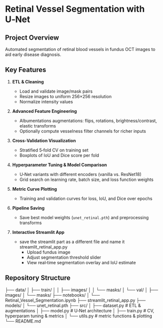 # Retinal Vessel Segmentation with U‑Net

## Project Overview
Automated segmentation of retinal blood vessels in fundus OCT images to aid early disease diagnosis.

## Key Features

1. **ETL & Cleaning**  
   - Load and validate image/mask pairs  
   - Resize images to uniform 256×256 resolution  
   - Normalize intensity values  

2. **Advanced Feature Engineering**  
   - Albumentations augmentations: flips, rotations, brightness/contrast, elastic transforms  
   - Optionally compute vesselness filter channels for richer inputs  

3. **Cross‑Validation Visualization**  
   - Stratified 5‑fold CV on training set  
   - Boxplots of IoU and Dice score per fold  

4. **Hyperparameter Tuning & Model Comparison**  
   - U‑Net variants with different encoders (vanilla vs. ResNet18)  
   - Grid search on learning rate, batch size, and loss function weights  

5. **Metric Curve Plotting**  
   - Training and validation curves for loss, IoU, and Dice over epochs  

6. **Pipeline Saving**  
   - Save best model weights (`unet_retinal.pth`) and preprocessing transforms  

7. **Interactive Streamlit App**
   - save the streamlit part as a different file and name it streamlit_retinal_app.py
     - Upload fundus image  
     - Adjust segmentation threshold slider  
     - View real‑time segmentation overlay and IoU estimate  

## Repository Structure

├── data/
│ ├── train/
│ │ ├── images/
│ │ └── masks/
│ └── val/
│ ├── images/
│ └── masks/
├── notebooks/
│ └── Retinal_Vessel_Segmentation.ipynb
├── streamlit_retinal_app.py
├── models/
│ └── unet_retinal.pth
├── src/
│ ├── dataset.py # ETL & augmentations
│ ├── model.py # U‑Net architecture
│ ├── train.py # CV, hyperparam tuning & metrics
│ └── utils.py # metric functions & plotting
└── README.md


